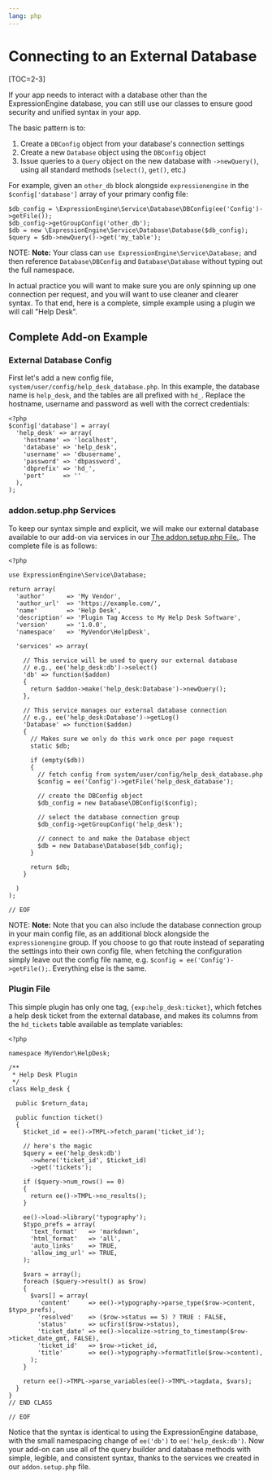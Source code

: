 ```yaml
---
lang: php
---
```


<!--
    This source file is part of the open source project
    ExpressionEngine User Guide (https://github.com/ExpressionEngine/ExpressionEngine-User-Guide)

    @link      https://expressionengine.com/
    @copyright Copyright (c) 2003-2020, Packet Tide, LLC (https://packettide.com)
    @license   https://expressionengine.com/license Licensed under Apache License, Version 2.0
-->

# Connecting to an External Database

[TOC=2-3]

If your app needs to interact with a database other than the ExpressionEngine database, you can still use our classes to ensure good security and unified syntax in your app.

The basic pattern is to:

1.  Create a `DBConfig` object from your database's connection settings
2.  Create a new `Database` object using the `DBConfig` object
3.  Issue queries to a `Query` object on the new database with `->newQuery()`, using all standard methods (`select()`, `get()`, etc.)

For example, given an `other_db` block alongside `expressionengine` in the `$config['database']` array of your primary config file:

    $db_config = \ExpressionEngine\Service\Database\DBConfig(ee('Config')->getFile());
    $db_config->getGroupConfig('other_db');
    $db = new \ExpressionEngine\Service\Database\Database($db_config);
    $query = $db->newQuery()->get('my_table');

NOTE: **Note:** Your class can `use ExpressionEngine\Service\Database;` and then reference `Database\DBConfig` and `Database\Database` without typing out the full namespace.

In actual practice you will want to make sure you are only spinning up one connection per request, and you will want to use cleaner and clearer syntax. To that end, here is a complete, simple example using a plugin we will call "Help Desk".

## Complete Add-on Example

### External Database Config

First let's add a new config file, `system/user/config/help_desk_database.php`. In this example, the database name is `help_desk`, and the tables are all prefixed with `hd_`. Replace the hostname, username and password as well with the correct credentials:

    <?php
    $config['database'] = array(
      'help_desk' => array(
        'hostname' => 'localhost',
        'database' => 'help_desk',
        'username' => 'dbusername',
        'password' => 'dbpassword',
        'dbprefix' => 'hd_',
        'port'     => ''
      ),
    );

### addon.setup.php Services

To keep our syntax simple and explicit, we will make our external database available to our add-on via services in our [The addon.setup.php File.](development/addon-setup-php-file.md). The complete file is as follows:

    <?php

    use ExpressionEngine\Service\Database;

    return array(
      'author'      => 'My Vendor',
      'author_url'  => 'https://example.com/',
      'name'        => 'Help Desk',
      'description' => 'Plugin Tag Access to My Help Desk Software',
      'version'     => '1.0.0',
      'namespace'   => 'MyVendor\HelpDesk',

      'services' => array(

        // This service will be used to query our external database
        // e.g., ee('help_desk:db')->select()
        'db' => function($addon)
        {
          return $addon->make('help_desk:Database')->newQuery();
        },

        // This service manages our external database connection
        // e.g., ee('help_desk:Database')->getLog()
        'Database' => function($addon)
        {
          // Makes sure we only do this work once per page request
          static $db;

          if (empty($db))
          {
            // fetch config from system/user/config/help_desk_database.php
            $config = ee('Config')->getFile('help_desk_database');

            // create the DBConfig object
            $db_config = new Database\DBConfig($config);

            // select the database connection group
            $db_config->getGroupConfig('help_desk');

            // connect to and make the Database object
            $db = new Database\Database($db_config);
          }

          return $db;
        }

      )
    );

    // EOF

NOTE: **Note:** Note that you can also include the database connection group in your main config file, as an additional block alongside the `expressionengine` group. If you choose to go that route instead of separating the settings into their own config file, when fetching the configuration simply leave out the config file name, e.g. `$config = ee('Config')->getFile();`. Everything else is the same.

### Plugin File

This simple plugin has only one tag, `{exp:help_desk:ticket}`, which fetches a help desk ticket from the external database, and makes its columns from the `hd_tickets` table available as template variables:

    <?php

    namespace MyVendor\HelpDesk;

    /**
     * Help Desk Plugin
     */
    class Help_desk {

      public $return_data;

      public function ticket()
      {
        $ticket_id = ee()->TMPL->fetch_param('ticket_id');

        // here's the magic
        $query = ee('help_desk:db')
          ->where('ticket_id', $ticket_id)
          ->get('tickets');

        if ($query->num_rows() == 0)
        {
          return ee()->TMPL->no_results();
        }

        ee()->load->library('typography');
        $typo_prefs = array(
          'text_format'   => 'markdown',
          'html_format'   => 'all',
          'auto_links'    => TRUE,
          'allow_img_url' => TRUE,
        );

        $vars = array();
        foreach ($query->result() as $row)
        {
          $vars[] = array(
            'content'     => ee()->typography->parse_type($row->content, $typo_prefs),
            'resolved'    => ($row->status == 5) ? TRUE : FALSE,
            'status'      => ucfirst($row->status),
            'ticket_date' => ee()->localize->string_to_timestamp($row->ticket_date_gmt, FALSE),
            'ticket_id'   => $row->ticket_id,
            'title'       => ee()->typography->formatTitle($row->content),
          );
        }

        return ee()->TMPL->parse_variables(ee()->TMPL->tagdata, $vars);
      }
    }
    // END CLASS

    // EOF

Notice that the syntax is identical to using the ExpressionEngine database, with the small namespacing change of `ee('db')` to `ee('help_desk:db')`. Now your add-on can use all of the query builder and database methods with simple, legible, and consistent syntax, thanks to the services we created in our `addon.setup.php` file.
